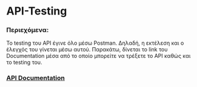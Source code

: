 # API-Testing

### Περιεχόμενα:

Το testing του API έγινε όλο μέσω Postman. Δηλαδή, η εκτέλεση και ο έλεγχός του γίνεται μέσω αυτού. Παρακάτω, δίνεται το link του Documentation μέσα από το οποίο μπορείτε να τρέξετε το API καθώς και το testing του.

### [API Documentation](https://documenter.getpostman.com/view/1431074/UVRBnmNR)
